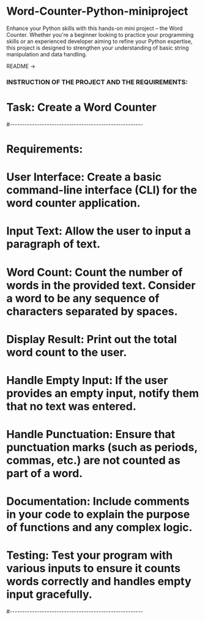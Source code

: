 # Word-Counter-Python-miniproject
Enhance your Python skills with this hands-on mini project – the Word Counter. Whether you're a beginner looking to practice your programming skills or an experienced developer aiming to refine your Python expertise, this project is designed to strengthen your understanding of basic string manipulation and data handling.





README ->

### INSTRUCTION OF THE PROJECT AND THE REQUIREMENTS:

# Task: Create a Word Counter

#------------------------------------------------------




# Requirements:

# User Interface: Create a basic command-line interface (CLI) for the word counter application.

# Input Text: Allow the user to input a paragraph of text.

# Word Count: Count the number of words in the provided text. Consider a word to be any sequence of characters separated by spaces.

# Display Result: Print out the total word count to the user.

# Handle Empty Input: If the user provides an empty input, notify them that no text was entered.

# Handle Punctuation: Ensure that punctuation marks (such as periods, commas, etc.) are not counted as part of a word.

# Documentation: Include comments in your code to explain the purpose of functions and any complex logic.

# Testing: Test your program with various inputs to ensure it counts words correctly and handles empty input gracefully.

#------------------------------------------------------
